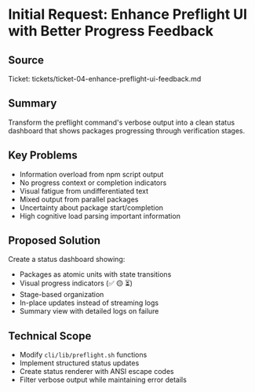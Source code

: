 # Initial Request: Enhance Preflight UI with Better Progress Feedback

## Source
Ticket: tickets/ticket-04-enhance-preflight-ui-feedback.md

## Summary
Transform the preflight command's verbose output into a clean status dashboard that shows packages progressing through verification stages.

## Key Problems
- Information overload from npm script output
- No progress context or completion indicators  
- Visual fatigue from undifferentiated text
- Mixed output from parallel packages
- Uncertainty about package start/completion
- High cognitive load parsing important information

## Proposed Solution
Create a status dashboard showing:
- Packages as atomic units with state transitions
- Visual progress indicators (✅ 🟡 ⏳)
- Stage-based organization
- In-place updates instead of streaming logs
- Summary view with detailed logs on failure

## Technical Scope
- Modify `cli/lib/preflight.sh` functions
- Implement structured status updates
- Create status renderer with ANSI escape codes
- Filter verbose output while maintaining error details